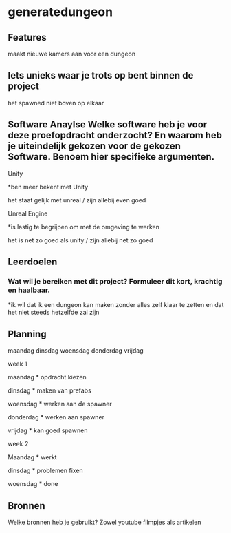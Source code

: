# generatedungeon

## Features

maakt nieuwe kamers aan voor een dungeon

## Iets unieks waar je trots op bent binnen de project

het spawned niet boven op elkaar

## Software Anaylse Welke software heb je voor deze proefopdracht onderzocht? En waarom heb je uiteindelijk gekozen voor de gekozen Software. Benoem hier specifieke argumenten.

Unity

*ben meer bekent met Unity 

het staat gelijk met unreal / zijn allebij even goed

Unreal Engine

*is lastig te begrijpen om met de omgeving te werken 

het is net zo goed als unity / zijn allebij net zo goed

## Leerdoelen

### Wat wil je bereiken met dit project? Formuleer dit kort, krachtig en haalbaar.

*ik wil dat ik een dungeon kan maken zonder alles zelf klaar te zetten en dat het niet steeds hetzelfde zal zijn 

## Planning

maandag dinsdag woensdag donderdag vrijdag

week 1

maandag * opdracht kiezen

dinsdag * maken van prefabs

woensdag * werken aan de spawner

donderdag * werken aan spawner

vrijdag * kan goed spawnen

week 2

Maandag * werkt

dinsdag * problemen fixen

woensdag * done

## Bronnen
Welke bronnen heb je gebruikt? Zowel youtube filmpjes als artikelen

